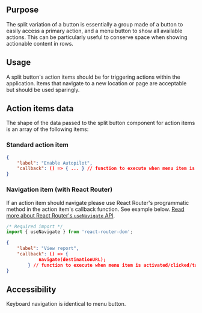 ## Purpose

The split variation of a button is essentially a group made of a button to easily access a primary action, and a menu button to show all available actions. This can be particularly useful to conserve space when showing actionable content in rows.

## Usage

A split button's action items should be for triggering actions within the application. Items that navigate to a new location or page are acceptable but should be used sparingly.

## Action items data

The shape of the data passed to the split button component for action items is an array of the following items:

### Standard action item

```json
{
	"label": "Enable Autopilot",
	"callback": () => { ... } // function to execute when menu item is activated/clicked/tapped
}
```

### Navigation item (with React Router)

If an action item should navigate please use React Router's programmatic method in the action item's callback function. See example below. [Read more about React Router's `useNavigate` API](https://reactrouter.com/en/main/hooks/use-navigate).

```js
/* Required import */
import { useNavigate } from 'react-router-dom';
```

```json
{
	"label": "View report",
	"callback": () => {
			navigate(destinationURL);
		} // function to execute when menu item is activated/clicked/tapped
}
```

## Accessibility

Keyboard navigation is identical to menu button.
